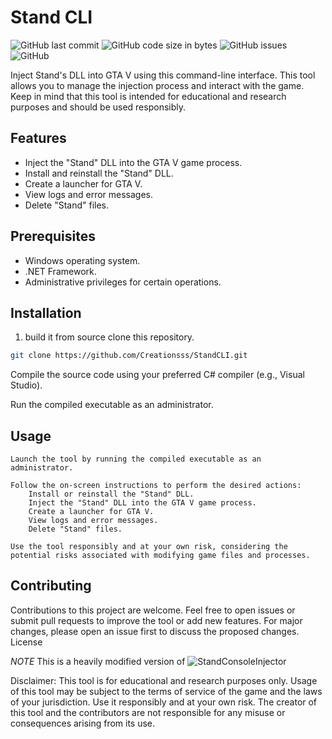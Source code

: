# Stand CLI

![GitHub last commit](https://img.shields.io/github/last-commit/Creationsss/StandCLI)
![GitHub code size in bytes](https://img.shields.io/github/languages/code-size/Creationsss/StandCLI)
![GitHub issues](https://img.shields.io/github/issues/Creationsss/StandCLI)
![GitHub](https://img.shields.io/github/license/Creationsss/StandCLI)

Inject Stand's DLL into GTA V using this command-line interface. This tool allows you to manage the injection process and interact with the game. Keep in mind that this tool is intended for educational and research purposes and should be used responsibly.

## Features

- Inject the "Stand" DLL into the GTA V game process.
- Install and reinstall the "Stand" DLL.
- Create a launcher for GTA V.
- View logs and error messages.
- Delete "Stand" files.

## Prerequisites

- Windows operating system.
- .NET Framework.
- Administrative privileges for certain operations.

## Installation

1. build it from source clone this repository.

```bash
git clone https://github.com/Creationsss/StandCLI.git
```
Compile the source code using your preferred C# compiler (e.g., Visual Studio).

Run the compiled executable as an administrator.

## Usage

    Launch the tool by running the compiled executable as an administrator.

    Follow the on-screen instructions to perform the desired actions:
        Install or reinstall the "Stand" DLL.
        Inject the "Stand" DLL into the GTA V game process.
        Create a launcher for GTA V.
        View logs and error messages.
        Delete "Stand" files.

    Use the tool responsibly and at your own risk, considering the potential risks associated with modifying game files and processes.

## Contributing

Contributions to this project are welcome. Feel free to open issues or submit pull requests to improve the tool or add new features. For major changes, please open an issue first to discuss the proposed changes.
License

*NOTE* This is a heavily modified version of ![StandConsoleInjector](https://github.com/larsl2005/StandConsoleInjector)

Disclaimer: This tool is for educational and research purposes only. Usage of this tool may be subject to the terms of service of the game and the laws of your jurisdiction. Use it responsibly and at your own risk. The creator of this tool and the contributors are not responsible for any misuse or consequences arising from its use.
